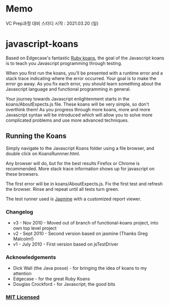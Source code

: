 # Memo

VC Prep과정 대비 스터디
시작 : 2021.03.20 (일)

# javascript-koans

Based on Edgecase's fantastic
[Ruby koans](http://github.com/edgecase/ruby_koans), the goal of the
Javascript koans is to teach you Javascript programming through
testing.

When you first run the koans, you'll be presented with a runtime error and a
stack trace indicating where the error occurred. Your goal is to make the
error go away. As you fix each error, you should learn something about the
Javascript language and functional programming in general.

Your journey towards Javascript enlightenment starts in the koans/AboutExpects.js file. These
koans will be very simple, so don't overthink them! As you progress through
more koans, more and more Javascript syntax will be introduced which will allow
you to solve more complicated problems and use more advanced techniques.

## Running the Koans

Simply navigate to the Javascript Koans folder using a file browser, and
double click on KoansRunnner.html.

Any browser will do, but for the best results Firefox or Chrome is
recommended. More stack trace information shows up for javascript on these
browsers.

The first error will be in koans/AboutExpects.js. Fix the first test and
refresh the browser. Rinse and repeat until all tests turn green.

The test runner used is [Jasmine](http://jasmine.github.io/) with a customized report viewer.

### Changelog

- v3 - Nov 2010 - Moved out of branch of functional-koans project, into own top level project
- v2 - Sept 2010 - Second version based on jasmine (Thanks Greg Malcolm!)
- v1 - July 2010 - First version based on jsTestDriver

### Acknowledgements

- Dick Wall (the Java posse) - for bringing the idea of koans to my attention
- Edgecase - for the great Ruby Koans
- Douglas Crockford - for Javascript; the good bits

### [MIT Licensed](LICENSE)
